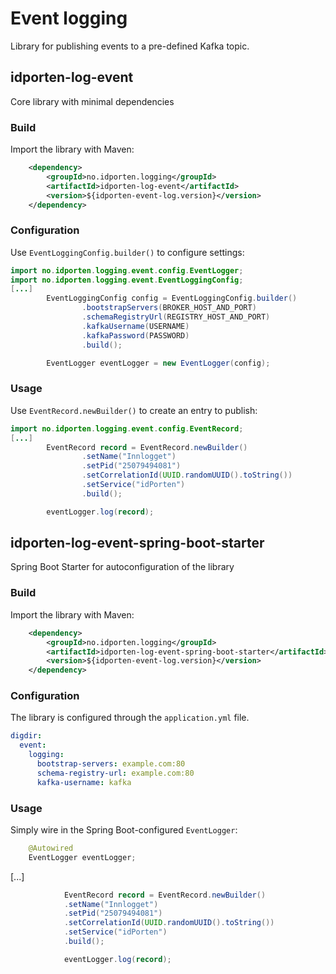 # Event logging

Library for publishing events to a pre-defined Kafka topic.

## idporten-log-event
Core library with minimal dependencies

### Build

Import the library with Maven:

```xml
    <dependency>
        <groupId>no.idporten.logging</groupId>
        <artifactId>idporten-log-event</artifactId>
        <version>${idporten-event-log.version}</version>
    </dependency>
```

### Configuration

Use `EventLoggingConfig.builder()` to configure settings:

```java
import no.idporten.logging.event.config.EventLogger;
import no.idporten.logging.event.EventLoggingConfig;
[...]
        EventLoggingConfig config = EventLoggingConfig.builder()
                .bootstrapServers(BROKER_HOST_AND_PORT)
                .schemaRegistryUrl(REGISTRY_HOST_AND_PORT)
                .kafkaUsername(USERNAME)
                .kafkaPassword(PASSWORD)
                .build();

        EventLogger eventLogger = new EventLogger(config);
```

### Usage

Use `EventRecord.newBuilder()` to create an entry to publish:

```java
import no.idporten.logging.event.config.EventRecord;
[...]
        EventRecord record = EventRecord.newBuilder()
                .setName("Innlogget")
                .setPid("25079494081")
                .setCorrelationId(UUID.randomUUID().toString())
                .setService("idPorten")
                .build();

        eventLogger.log(record);
```

## idporten-log-event-spring-boot-starter
Spring Boot Starter for autoconfiguration of the library

### Build
Import the library with Maven:
```xml
    <dependency>
        <groupId>no.idporten.logging</groupId>
        <artifactId>idporten-log-event-spring-boot-starter</artifactId>
        <version>${idporten-event-log.version}</version>
    </dependency>
```
### Configuration
The library is configured through the `application.yml` file.
```yaml
digdir:
  event:
    logging:
      bootstrap-servers: example.com:80
      schema-registry-url: example.com:80
      kafka-username: kafka
```
### Usage
Simply wire in the Spring Boot-configured `EventLogger`:
```java
    @Autowired
    EventLogger eventLogger;
```
[...]
```java
            EventRecord record = EventRecord.newBuilder()
            .setName("Innlogget")
            .setPid("25079494081")
            .setCorrelationId(UUID.randomUUID().toString())
            .setService("idPorten")
            .build();

            eventLogger.log(record);
```